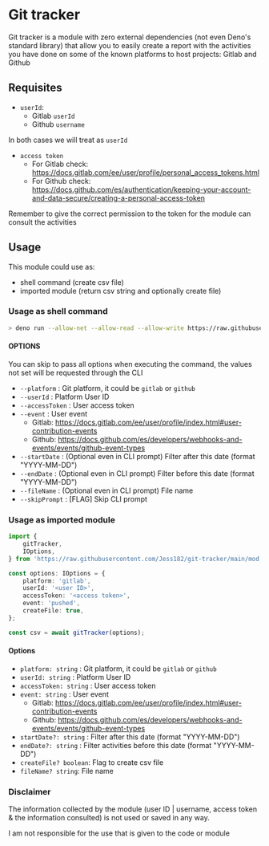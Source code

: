 # Git tracker

Git tracker is a module with zero external dependencies (not even Deno's
standard library) that allow you to easily create a report with the activities
you have done on some of the known platforms to host projects: Gitlab and Github

## Requisites

- `userId`:
  - Gitlab `userId`
  - Github `username`

In both cases we will treat as `userId`

- `access token`
  - For Gitlab check:
    https://docs.gitlab.com/ee/user/profile/personal_access_tokens.html
  - For Github check:
    https://docs.github.com/es/authentication/keeping-your-account-and-data-secure/creating-a-personal-access-token

Remember to give the correct permission to the token for the module can consult
the activities

## Usage

This module could use as:

- shell command (create csv file)
- imported module (return csv string and optionally create file)

### Usage as shell command

```sh
> deno run --allow-net --allow-read --allow-write https://raw.githubusercontent.com/Jess182/git-tracker/main/mod.ts [OPTIONS]
```

#### OPTIONS

You can skip to pass all options when executing the command, the values not set
will be requested through the CLI

- `--platform` : Git platform, it could be `gitlab` or `github`
- `--userId` : Platform User ID
- `--accessToken` : User access token
- `--event` : User event
  - Gitlab:
    https://docs.gitlab.com/ee/user/profile/index.html#user-contribution-events
  - Github:
    https://docs.github.com/es/developers/webhooks-and-events/events/github-event-types
- `--startDate` : (Optional even in CLI prompt) Filter after this date (format
  "YYYY-MM-DD")
- `--endDate` : (Optional even in CLI prompt) Filter before this date (format
  "YYYY-MM-DD")
- `--fileName` : (Optional even in CLI prompt) File name
- `--skipPrompt` : [FLAG] Skip CLI prompt

### Usage as imported module

```ts
import {
	gitTracker,
	IOptions,
} from 'https://raw.githubusercontent.com/Jess182/git-tracker/main/mod.tss';

const options: IOptions = {
	platform: 'gitlab',
	userId: '<user ID>',
	accessToken: '<access token>',
	event: 'pushed',
	createFile: true,
};

const csv = await gitTracker(options);
```

#### Options

- `platform: string` : Git platform, it could be `gitlab` or `github`
- `userId: string` : Platform User ID
- `accessToken: string` : User access token
- `event: string` : User event
  - Gitlab:
    https://docs.gitlab.com/ee/user/profile/index.html#user-contribution-events
  - Github:
    https://docs.github.com/es/developers/webhooks-and-events/events/github-event-types
- `startDate?: string` : Filter after this date (format "YYYY-MM-DD")
- `endDate?: string` : Filter activities before this date (format "YYYY-MM-DD")
- `createFile? boolean`: Flag to create csv file
- `fileName? string`: File name

### Disclaimer

The information collected by the module (user ID | username, access token & the
information consulted) is not used or saved in any way.

I am not responsible for the use that is given to the code or module
